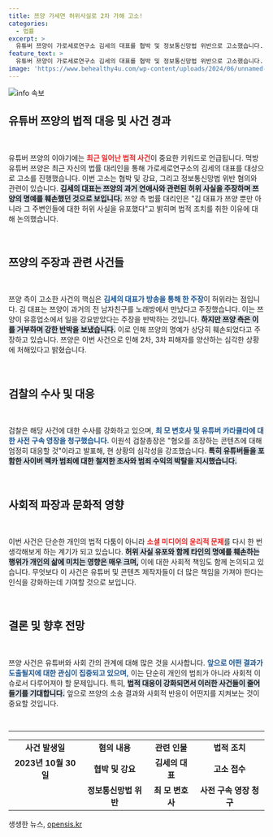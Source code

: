 ```yaml
---
title: 쯔양 가세연 허위사실로 2차 가해 고소!
categories:
  - 법률
excerpt: >
  유튜버 쯔양이 가로세로연구소 김세의 대표를 협박 및 정보통신망법 위반으로 고소했습니다. 쯔양 측은 허위 사실 유포와 극심한 피해를 호소하며 강력한 법적 대응에 나섰습니다. 사건의 전말은? 클릭해서 확인하세요!
feature_text: >
  유튜버 쯔양이 가로세로연구소 김세의 대표를 협박 및 정보통신망법 위반으로 고소했습니다. 쯔양 측은 허위 사실 유포와 극심한 피해를 호소하며 강력한 법적 대응에 나섰습니다. 사건의 전말은? 클릭해서 확인하세요!
image: 'https://www.behealthy4u.com/wp-content/uploads/2024/06/unnamed-file.png'
---
```


<p><img src="https://www.behealthy4u.com/wp-content/uploads/2024/06/unnamed-file.png" alt="info 속보" /></p>

<h2 data-ke-size="size26">유튜버 쯔양의 법적 대응 및 사건 경과</h2>

<p data-ke-size="size16">&nbsp;</p>

<p>유튜버 쯔양의 이야기에는 <b><span style="color: #ee2323;">최근 일어난 법적 사건</span></b>이 중요한 키워드로 언급됩니다. 먹방 유튜버 쯔양은 최근 자신의 법률 대리인을 통해 가로세로연구소의 김세의 대표를 대상으로 고소를 진행했습니다. 이번 고소는 협박 및 강요, 그리고 정보통신망법 위반 혐의와 관련이 있습니다. <b><span style="background-color: #21538527;">김세의 대표는 쯔양의 과거 연애사와 관련된 허위 사실을 주장하며 쯔양의 명예를 훼손했던 것으로 보입니다.</span></b> 쯔양 측 법률 대리인은 "김 대표가 쯔양 뿐만 아니라 그 주변인들에 대한 허위 사실을 유포했다"고 밝히며 법적 조치를 취한 이유에 대해 논의했습니다.</p>

<p data-ke-size="size16">&nbsp;</p>

<h2 data-ke-size="size26">쯔양의 주장과 관련 사건들</h2>

<p data-ke-size="size16">&nbsp;</p>

<p>쯔양 측이 고소한 사건의 핵심은 <b><span style="color: #1a5490;">김세의 대표가 방송을 통해 한 주장</span></b>이 허위라는 점입니다. 김 대표는 쯔양이 과거의 전 남자친구를 노래방에서 만났다고 주장했습니다. 이는 쯔양이 유흥업소에서 일을 강요받았다는 주장을 반박하는 것입니다. <b><span style="background-color: #21538527;">하지만 쯔양 측은 이를 거부하며 강한 반박을 보냈습니다.</span></b> 이로 인해 쯔양의 명예가 상당히 훼손되었다고 주장하고 있습니다. 쯔양은 이번 사건으로 인해 2차, 3차 피해자를 양산하는 심각한 상황에 처해있다고 밝혔습니다.</p>

<p data-ke-size="size16">&nbsp;</p>

<h2 data-ke-size="size26">검찰의 수사 및 대응</h2>

<p data-ke-size="size16">&nbsp;</p>

<p>검찰은 해당 사건에 대한 수사를 강화하고 있으며, <b><span style="color: #1a5490;">최 모 변호사 및 유튜버 카라큘라에 대한 사전 구속 영장을 청구했습니다.</span></b> 이원석 검찰총장은 "혐오를 조장하는 콘텐츠에 대해 엄정히 대응할 것"이라고 발표해, 현 상황의 심각성을 강조했습니다. <b><span style="background-color: #21538527;">특히 유튜버들을 포함한 사이버 렉카 범죄에 대한 철저한 조사와 범죄 수익의 박탈을 지시했습니다.</span></b></p>

<p data-ke-size="size16">&nbsp;</p>

<h2 data-ke-size="size26">사회적 파장과 문화적 영향</h2>

<p data-ke-size="size16">&nbsp;</p>

<p>이번 사건은 단순한 개인의 법적 다툼이 아니라 <b><span style="color: #ee2323;">소셜 미디어의 윤리적 문제</span></b>를 다시 한 번 생각해보게 하는 계기가 되고 있습니다. <b><span style="background-color: #21538527;">허위 사실 유포와 함께 타인의 명예를 훼손하는 행위가 개인의 삶에 미치는 영향은 매우 크며,</span></b> 이에 대한 사회적 책임도 함께 논의되고 있습니다. 무엇보다 이 사건은 유튜버 및 콘텐츠 제작자들이 더 많은 책임을 가져야 한다는 인식을 강화하는데 기여할 것으로 보입니다.</p>

<p data-ke-size="size16">&nbsp;</p>

<h2 data-ke-size="size26">결론 및 향후 전망</h2>

<p data-ke-size="size16">&nbsp;</p>

<p>쯔양 사건은 유튜버와 사회 간의 관계에 대해 많은 것을 시사합니다. <b><span style="color: #1a5490;">앞으로 어떤 결과가 도출될지에 대한 관심이 집중되고 있으며,</span></b> 이는 단순히 개인의 범죄가 아니라 사회적 이슈로서 다루어져야 할 문제입니다. 특히, <b><span style="background-color: #21538527;">법적 대응이 강화되면서 이러한 사건들이 줄어들기를 기대합니다.</span></b> 앞으로 쯔양의 소송 결과와 사회적 반응이 어떤지를 지켜보는 것이 중요할 것입니다.</p>

<p data-ke-size="size16">&nbsp;</p>

<hr>

<table style="width: 100%;">
    <tr>
        <td style="text-align: center; height: 17px;"><b>사건 발생일</b></td>
        <td style="text-align: center; height: 17px;"><b>혐의 내용</b></td>
        <td style="text-align: center; height: 17px;"><b>관련 인물</b></td>
        <td style="text-align: center; height: 17px;"><b>법적 조치</b></td>
    </tr>
    <tr>
        <td style="text-align: center; height: 17px;"><b>2023년 10월 30일</b></td>
        <td style="text-align: center; height: 17px;"><b>협박 및 강요</b></td>
        <td style="text-align: center; height: 17px;"><b>김세의 대표</b></td>
        <td style="text-align: center; height: 17px;"><b>고소 접수</b></td>
    </tr>
    <tr>
        <td style="text-align: center; height: 17px;"><b></b></td>
        <td style="text-align: center; height: 17px;"><b>정보통신망법 위반</b></td>
        <td style="text-align: center; height: 17px;"><b>최 모 변호사</b></td>
        <td style="text-align: center; height: 17px;"><b>사전 구속 영장 청구</b></td>
    </tr>
</table>
생생한 뉴스, <a href="https://opensis.kr" rel="dofollow">opensis.kr</a>


